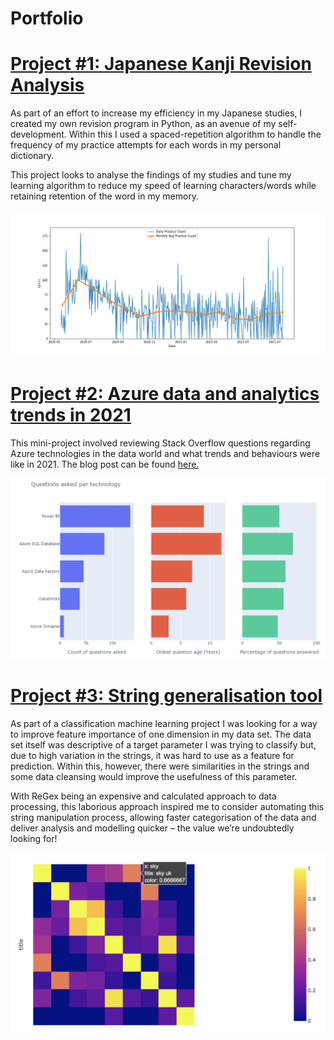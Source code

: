 # Portfolio

# [Project #1: Japanese Kanji Revision Analysis](https://github.com/MattPCollins/Japanese-Revision)

As part of an effort to increase my efficiency in my Japanese studies, I created my own revision program in Python, as an avenue of my self-development. Within this I used a spaced-repetition algorithm to handle the frequency of my practice attempts for each words in my personal dictionary.

This project looks to analyse the findings of my studies and tune my learning algorithm to reduce my speed of learning characters/words while retaining retention of the word in my memory.

![](https://github.com/MattPCollins/Japanese-Revision/blob/master/Screenshots/daily_practice.png)

# [Project #2: Azure data and analytics trends in 2021](https://github.com/MattPCollins/StackOverflowAnalysis)

This mini-project involved reviewing Stack Overflow questions regarding Azure technologies in the data world and what trends and behaviours were like in 2021.
The blog post can be found [here.](https://blog.coeo.com/azure-data-and-analytics-trends-in-2021-what-does-stack-overflow-have-to-say)

![](https://github.com/MattPCollins/StackOverflowAnalysis/blob/main/Screen%20Shot%202022-03-20%20at%2014.30.40.png)

# [Project #3: String generalisation tool](https://github.com/MattPCollins/Classification)

As part of a classification machine learning project I was looking for a way to improve feature importance of one dimension in my data set. The data set itself was descriptive of a target parameter I was trying to classify but, due to high variation in the strings, it was hard to use as a feature for prediction. Within this, however, there were similarities in the strings and some data cleansing would improve the usefulness of this parameter. 

With ReGex being an expensive and calculated approach to data processing, this laborious approach inspired me to consider automating this string manipulation process, allowing faster categorisation of the data and deliver analysis and modelling quicker – the value we’re undoubtedly looking for!

![](https://github.com/MattPCollins/Classification/blob/main/images/matrix.png)